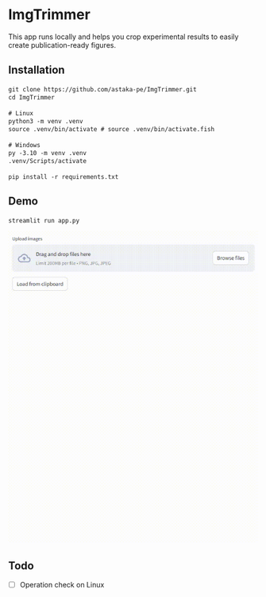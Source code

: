 # ImgTrimmer

This app runs locally and helps you crop experimental results to easily create publication-ready figures.

## Installation

```
git clone https://github.com/astaka-pe/ImgTrimmer.git
cd ImgTrimmer

# Linux
python3 -m venv .venv
source .venv/bin/activate # source .venv/bin/activate.fish

# Windows
py -3.10 -m venv .venv
.venv/Scripts/activate

pip install -r requirements.txt
```

## Demo

```
streamlit run app.py
```

![Image](docs/demo.gif)

## Todo

- [ ] Operation check on Linux